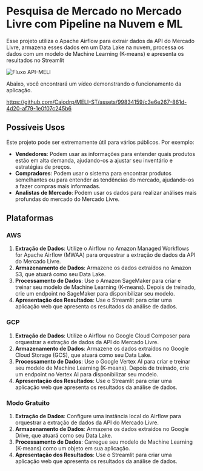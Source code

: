 
# Pesquisa de Mercado no Mercado Livre com Pipeline na Nuvem e ML

Esse projeto utiliza o Apache Airflow para extrair dados da API do Mercado Livre, armazena esses dados em um Data Lake na nuvem, processa os dados com um modelo de Machine Learning (K-means) e apresenta os resultados no Streamlit


![Fluxo API-MELI](https://github.com/Caiodrp/MELI-ST/assets/99834159/10c140de-688e-4088-9d19-c606d3894d0e)


Abaixo, você encontrará um vídeo demonstrando o funcionamento da aplicação.

https://github.com/Caiodrp/MELI-ST/assets/99834159/c3e6e267-861d-4d20-af79-1e0f07c245b6

## Possíveis Usos

Este projeto pode ser extremamente útil para vários públicos. Por exemplo:

- **Vendedores**: Podem usar as informações para entender quais produtos estão em alta demanda, ajudando-os a ajustar seu inventário e estratégias de preços.
- **Compradores**: Podem usar o sistema para encontrar produtos semelhantes ou para entender as tendências do mercado, ajudando-os a fazer compras mais informadas.
- **Analistas de Mercado**: Podem usar os dados para realizar análises mais profundas do mercado do Mercado Livre.

## Plataformas

### AWS

1. **Extração de Dados**: Utilize o Airflow no Amazon Managed Workflows for Apache Airflow (MWAA) para orquestrar a extração de dados da API do Mercado Livre.
2. **Armazenamento de Dados**: Armazene os dados extraídos no Amazon S3, que atuará como seu Data Lake.
3. **Processamento de Dados**: Use o Amazon SageMaker para criar e treinar seu modelo de Machine Learning (K-means). Depois de treinado, crie um endpoint no SageMaker para disponibilizar seu modelo.
4. **Apresentação dos Resultados**: Use o Streamlit para criar uma aplicação web que apresenta os resultados da análise de dados.

### GCP

1. **Extração de Dados**: Utilize o Airflow no Google Cloud Composer para orquestrar a extração de dados da API do Mercado Livre.
2. **Armazenamento de Dados**: Armazene os dados extraídos no Google Cloud Storage (GCS), que atuará como seu Data Lake.
3. **Processamento de Dados**: Use o Google Vertex AI para criar e treinar seu modelo de Machine Learning (K-means). Depois de treinado, crie um endpoint no Vertex AI para disponibilizar seu modelo.
4. **Apresentação dos Resultados**: Use o Streamlit para criar uma aplicação web que apresenta os resultados da análise de dados.

### Modo Gratuito

1. **Extração de Dados**: Configure uma instância local do Airflow para orquestrar a extração de dados da API do Mercado Livre.
2. **Armazenamento de Dados**: Armazene os dados extraídos no Google Drive, que atuará como seu Data Lake.
3. **Processamento de Dados**: Carregue seu modelo de Machine Learning (K-means) como um objeto em sua aplicação.
4. **Apresentação dos Resultados**: Use o Streamlit para criar uma aplicação web que apresenta os resultados da análise de dados.

